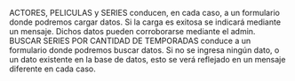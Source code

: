 ACTORES, PELICULAS y SERIES conducen, en cada caso, a un formulario donde podremos cargar datos. Si la carga es exitosa se indicará mediante un mensaje. Dichos datos pueden corroborarse mediante el admin.
BUSCAR SERIES POR CANTIDAD DE TEMPORADAS conduce a un formulario donde podremos buscar datos. Si no se ingresa ningún dato, o un dato existente en la base de datos, esto se verá reflejado en un mensaje diferente en cada caso.

